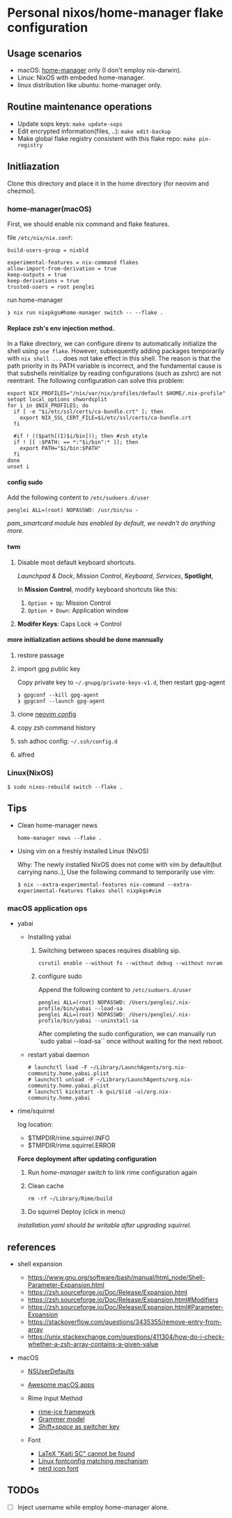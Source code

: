 # Personal nixos/home-manager flake configuration

## Usage scenarios

* macOS: [home-manager](https://github.com/nix-community/home-manager) only (I don't employ nix-darwin).
* Linux: NixOS with embeded home-manager.
* linux distribution like ubuntu: home-manager only.

## Routine maintenance operations

* Update sops keys: `make update-sops`
* Edit encrypted information(files, ..): `make edit-backup`
* Make global flake registry consistent with this flake repo: `make pin-registry`


## Initliazation

Clone this directory and place it in the home directory (for neovim and chezmoi).


### home-manager(macOS)

First, we should enable nix command and flake features.


file `/etc/nix/nix.conf`:

```
build-users-group = nixbld

experimental-features = nix-command flakes
allow-import-from-derivation = true
keep-outputs = true
keep-derivations = true
trusted-users = root penglei
```

run home-manager

```
❯ nix run nixpkgs#home-manager switch -- --flake .
```

#### Replace zsh's env injection method.

In a flake directory, we can configure direnv to automatically initialize the shell using `use flake`.
However, subsequently adding packages temporarily with `nix shell ...` does not take effect in this shell.
The reason is that the path priority in its PATH variable is incorrect, and the fundamental cause is that
subshells reinitialize by reading configurations (such as zshrc) are not reentrant.
The following configuration can solve this problem:

```
export NIX_PROFILES="/nix/var/nix/profiles/default $HOME/.nix-profile"
setopt local_options shwordsplit
for i in $NIX_PROFILES; do
  if [ -e "$i/etc/ssl/certs/ca-bundle.crt" ]; then
    export NIX_SSL_CERT_FILE=$i/etc/ssl/certs/ca-bundle.crt
  fi

  #if ! (($path[(I)$i/bin])); then #zsh style
  if ! [[ :$PATH: == *:"$i/bin":* ]]; then
    export PATH="$i/bin:$PATH"
  fi
done
unset i
```

#### config sudo

Add the following content to `/etc/sudoers.d/user`

```
penglei ALL=(root) NOPASSWD: /usr/bin/su -
```

_pam\_smartcard module has enabled by default, we needn't do anything more._

#### twm

1. Disable most default keyboard shortcuts.

    *Launchpad & Dock*, *Mission Control*, *Keyboard*, *Services*, **Spotlight**, 

    In **Mission Control**, modify keyboard shortcuts like this:
    1. `Option + Up`: Mission Control
    2. `Option + Down`: Application window

2. **Modifer Keys**: Caps Lock -> Control

#### more initialization actions should be done mannually

1. restore passage
1. import gpg public key

    Copy private key to `~/.gnupg/private-keys-v1.d`, then restart gpg-agent

    ```
    ❯ gpgconf --kill gpg-agent
    ❯ gpgconf --launch gpg-agent
    ```

1. clone [neovim config](https://github.com/penglei/nvim.config.git)
1. copy zsh command history
1. ssh adhoc config: `~/.ssh/config.d`
1. alfred

### Linux(NixOS)

```
$ sudo nixos-rebuild switch --flake .
```

## Tips

* Clean home-manager news

    ```
    home-manager news --flake .
    ```

* Using vim on a freshly installed Linux (NixOS)

    Why: The newly installed NixOS does not come with vim by default(but carrying nano..),
    Use the following command to temporarily use vim:

    ```
    $ nix --extra-experimental-features nix-command --extra-experimental-features flakes shell nixpkgs#vim
    ```

### macOS application ops

* yabai

    * Installing yabai

        1. Switching between spaces requires disabling sip.

            ```
            csrutil enable --without fs --without debug --without nvram
            ```

        1. configure sudo

            Append the following content to `/etc/sudoers.d/user`

            ```
            penglei ALL=(root) NOPASSWD: /Users/penglei/.nix-profile/bin/yabai --load-sa
            penglei ALL=(root) NOPASSWD: /Users/penglei/.nix-profile/bin/yabai --uninstall-sa
            ```

            After completing the sudo configuration, we can manually run `sudo yabai --load-sa`` once without waiting for the next reboot.



    * restart yabai daemon

        ```
        # launchctl load -F ~/Library/LaunchAgents/org.nix-community.home.yabai.plist
        # launchctl unload -F ~/Library/LaunchAgents/org.nix-community.home.yabai.plist
        # launchctl kickstart -k gui/$(id -u)/org.nix-community.home.yabai
        ```


* rime/squirrel

    log location:

    * $TMPDIR/rime.squirrel.INFO
    * $TMPDIR/rime.squirrel.ERROR

    **Force deployment after updating configuration**

    1. Run *home-manager switch* to link rime configuration again
    1. Clean cache

       ```
       rm -rf ~/Library/Rime/build
       ```
    1. Do squirrel Deploy (click in menu)


    *installation.yaml should be writable after upgrading squirrel.*

## references

* shell expansion

    * https://www.gnu.org/software/bash/manual/html_node/Shell-Parameter-Expansion.html
    * https://zsh.sourceforge.io/Doc/Release/Expansion.html
    * https://zsh.sourceforge.io/Doc/Release/Expansion.html#Modifiers
    * https://zsh.sourceforge.io/Doc/Release/Expansion.html#Parameter-Expansion
    * https://stackoverflow.com/questions/3435355/remove-entry-from-array
    * https://unix.stackexchange.com/questions/411304/how-do-i-check-whether-a-zsh-array-contains-a-given-value

* macOS

    * [NSUserDefaults](https://juejin.cn/post/6844903464300969991)
    * [Awesome macOS apps](https://github.com/icopy-site/awesome-cn/blob/master/docs/awesome/open-source-mac-os-apps.md)


    * Rime Input Method

        * [rime-ice framework](https://github.com/iDvel/rime-ice)
        * [Grammer model](https://github.com/lotem/rime-octagram-data/tree/hans)
        * [*Shift+space* as switcher key](https://github.com/rime/squirrel/issues/113)

    * Font

        * [LaTeX "Kaiti SC" cannot be found](https://jia.je/software/2021/02/09/big-sur-m1-latex-kaiti-fonts/)
        * [Linux fontconfig matching mechanism](https://catcat.cc/post/2020-10-31/)
        * [nerd icon font](https://www.nerdfonts.com/cheat-sheet)


## TODOs

* [ ] Inject username while employ home-manager alone.
